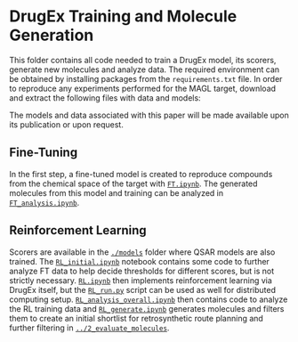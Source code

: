 # DrugEx Training and Molecule Generation

This folder contains all code needed to train a DrugEx model, its scorers, generate new molecules and analyze data. The required environment can be obtained by installing packages from the `requirements.txt` file. In order to reproduce any experiments performed for the MAGL target, download and extract the following files with data and models:

The models and data associated with this paper will be made available upon its publication or upon request.

## Fine-Tuning

In the first step, a fine-tuned model is created to reproduce compounds from the chemical space of the target with [`FT.ipynb`](FT.ipynb). The generated molecules from this model and training can be analyzed in [`FT_analysis.ipynb`](FT_analysis.ipynb).

## Reinforcement Learning

Scorers are available in the [`./models`](./models) folder where QSAR models are also trained. The [`RL_initial.ipynb`](RL_initial.ipynb) notebook contains some code to further analyze FT data to help decide thresholds for different scores, but is not strictly necessary. [`RL.ipynb`](RL.ipynb) then implements reinforcement learning via DrugEx itself, but the [`RL_run.py`](RL_run.py) script can be used as well for distributed computing setup. [`RL_analysis_overall.ipynb`](RL_analysis_overall.ipynb) then contains code to analyze the RL training data and [`RL_generate.ipynb`](RL_generate.ipynb) generates molecules and filters them to create an initial shortlist for retrosynthetic route planning and further filtering in [`../2_evaluate_molecules`](../2_evaluate_molecules).